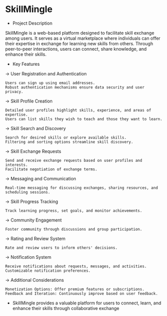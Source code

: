# SkillMingle

* Project Description

SkillMingle is a web-based platform designed to facilitate skill exchange among users. It serves as a virtual marketplace where individuals can offer their expertise in exchange for learning new skills from others. Through peer-to-peer interactions, users can connect, share knowledge, and enhance their skills.

* Key Features

-> User Registration and Authentication

    Users can sign up using email addresses. 
    Robust authentication mechanisms ensure data security and user privacy.

-> Skill Profile Creation

    Detailed user profiles highlight skills, experience, and areas of expertise. 
    Users can list skills they wish to teach and those they want to learn.

-> Skill Search and Discovery

    Search for desired skills or explore available skills.
    Filtering and sorting options streamline skill discovery.

-> Skill Exchange Requests

    Send and receive exchange requests based on user profiles and interests.
    Facilitate negotiation of exchange terms.

-> Messaging and Communication

    Real-time messaging for discussing exchanges, sharing resources, and scheduling sessions.

-> Skill Progress Tracking

    Track learning progress, set goals, and monitor achievements.

-> Community Engagement

    Foster community through discussions and group participation.

-> Rating and Review System

    Rate and review users to inform others' decisions.

-> Notification System

    Receive notifications about requests, messages, and activities. 
    Customizable notification preferences.

-> Additional Considerations

    Monetization Options: Offer premium features or subscriptions. 
    Feedback and Iteration: Continuously improve based on user feedback.


* SkillMingle provides a valuable platform for users to connect, learn, and enhance their skills through collaborative exchange


